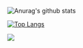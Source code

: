 ![Anurag's github stats](https://github-readme-stats.vercel.app/api?theme=calm&show_icons=true&username=CberYellowstone)

[![Top Langs](https://github-readme-stats.vercel.app/api/top-langs/?hide=JavaScript,CSS,HTML&layout=compact&username=CberYellowstone)](https://github.com/anuraghazra/github-readme-stats)

![](https://komarev.com/ghpvc/?username=CberYellowstone&style=flat-square&color=3498db&label=HomePage+Views)
